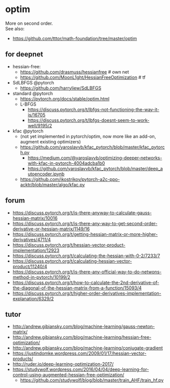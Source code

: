 # optim
More on second order. </br>
See also:
* https://github.com/tttor/math-foundation/tree/master/optim

## for deepnet
* hessian-free:
  * https://github.com/drasmuss/hessianfree # own net
  * https://github.com/MoonL1ght/HessianFreeOptimization # tf
* SdLBFGS @pytorch
  * https://github.com/harryliew/SdLBFGS
* standard @pytorch
  * https://pytorch.org/docs/stable/optim.html
  * L-BFGS
    * https://discuss.pytorch.org/t/lbfgs-not-functioning-the-way-it-is/16705
    * https://discuss.pytorch.org/t/lbfgs-doesnt-seem-to-work-well/9195/2
* kfac @pytorch
  * (not yet implemented in pytorch/optim, now more like an add-on, augment existing optimizers)
  * https://github.com/yaroslavvb/kfac_pytorch/blob/master/kfac_pytorch.py
    * https://medium.com/@yaroslavvb/optimizing-deeper-networks-with-kfac-in-pytorch-4004adcba1b0
    * https://github.com/yaroslavvb/kfac_pytorch/blob/master/deep_autoencoder.ipynb
  * https://github.com/ikostrikov/pytorch-a2c-ppo-acktr/blob/master/algo/kfac.py

## forum
* https://discuss.pytorch.org/t/is-there-anyway-to-calculate-gauss-hessian-matrix/10016
* https://discuss.pytorch.org/t/is-there-any-way-to-get-second-order-derivative-or-hessian-matrix/1149/16
* https://discuss.pytorch.org/t/getting-hessian-matrix-or-more-higher-derivatives/4711/4
* https://discuss.pytorch.org/t/hessian-vector-product-implementation/12923
* https://discuss.pytorch.org/t/calculating-the-hessian-with-0-2/7233/7
* https://discuss.pytorch.org/t/calculating-hessian-vector-product/11240/4
* https://discuss.pytorch.org/t/is-there-any-official-way-to-do-netwons-method-in-pytorch/10199/2
* https://discuss.pytorch.org/t/how-to-calculate-the-2nd-derivative-of-the-diagonal-of-the-hessian-matrix-from-a-function/15093/4
* https://discuss.pytorch.org/t/higher-order-derivatives-implementation-explanation/6329/2

## tutor
* http://andrew.gibiansky.com/blog/machine-learning/gauss-newton-matrix/
* http://andrew.gibiansky.com/blog/machine-learning/hessian-free-optimization/
* http://andrew.gibiansky.com/blog/machine-learning/conjugate-gradient
* https://justindomke.wordpress.com/2009/01/17/hessian-vector-products/
* http://ruder.io/deep-learning-optimization-2017/
* https://studywolf.wordpress.com/2016/04/04/deep-learning-for-control-using-augmented-hessian-free-optimization/
  * https://github.com/studywolf/blog/blob/master/train_AHF/train_hf.py

